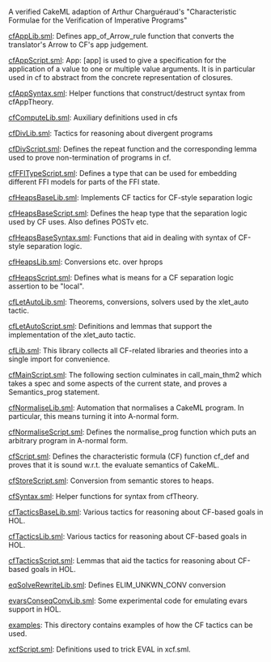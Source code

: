 A verified CakeML adaption of Arthur Charguéraud's "Characteristic
Formulae for the Verification of Imperative Programs"

[cfAppLib.sml](cfAppLib.sml):
Defines app_of_Arrow_rule function that converts the translator's
Arrow to CF's app judgement.

[cfAppScript.sml](cfAppScript.sml):
App: [app] is used to give a specification for the application of a
value to one or multiple value arguments. It is in particular used
in cf to abstract from the concrete representation of closures.

[cfAppSyntax.sml](cfAppSyntax.sml):
Helper functions that construct/destruct syntax from cfAppTheory.

[cfComputeLib.sml](cfComputeLib.sml):
Auxiliary definitions used in cfs

[cfDivLib.sml](cfDivLib.sml):
Tactics for reasoning about divergent programs

[cfDivScript.sml](cfDivScript.sml):
Defines the repeat function and the corresponding lemma used to prove
non-termination of programs in cf.

[cfFFITypeScript.sml](cfFFITypeScript.sml):
Defines a type that can be used for embedding different FFI models
for parts of the FFI state.

[cfHeapsBaseLib.sml](cfHeapsBaseLib.sml):
Implements CF tactics for CF-style separation logic

[cfHeapsBaseScript.sml](cfHeapsBaseScript.sml):
Defines the heap type that the separation logic used by CF uses.
Also defines POSTv etc.

[cfHeapsBaseSyntax.sml](cfHeapsBaseSyntax.sml):
Functions that aid in dealing with syntax of CF-style separation logic.

[cfHeapsLib.sml](cfHeapsLib.sml):
Conversions etc. over hprops

[cfHeapsScript.sml](cfHeapsScript.sml):
Defines what is means for a CF separation logic assertion to be "local".

[cfLetAutoLib.sml](cfLetAutoLib.sml):
Theorems, conversions, solvers used by the xlet_auto tactic.

[cfLetAutoScript.sml](cfLetAutoScript.sml):
Definitions and lemmas that support the implementation of the
xlet_auto tactic.

[cfLib.sml](cfLib.sml):
This library collects all CF-related libraries and theories
into a single import for convenience.

[cfMainScript.sml](cfMainScript.sml):
The following section culminates in call_main_thm2 which takes a
spec and some aspects of the current state, and proves a
Semantics_prog statement.

[cfNormaliseLib.sml](cfNormaliseLib.sml):
Automation that normalises a CakeML program. In particular, this
means turning it into A-normal form.

[cfNormaliseScript.sml](cfNormaliseScript.sml):
Defines the normalise_prog function which puts an arbitrary program
in A-normal form.

[cfScript.sml](cfScript.sml):
Defines the characteristic formula (CF) function cf_def and proves
that it is sound w.r.t. the evaluate semantics of CakeML.

[cfStoreScript.sml](cfStoreScript.sml):
Conversion from semantic stores to heaps.

[cfSyntax.sml](cfSyntax.sml):
Helper functions for syntax from cfTheory.

[cfTacticsBaseLib.sml](cfTacticsBaseLib.sml):
Various tactics for reasoning about CF-based goals in HOL.

[cfTacticsLib.sml](cfTacticsLib.sml):
Various tactics for reasoning about CF-based goals in HOL.

[cfTacticsScript.sml](cfTacticsScript.sml):
Lemmas that aid the tactics for reasoning about CF-based goals in HOL.

[eqSolveRewriteLib.sml](eqSolveRewriteLib.sml):
Defines ELIM_UNKWN_CONV conversion

[evarsConseqConvLib.sml](evarsConseqConvLib.sml):
Some experimental code for emulating evars support in HOL.

[examples](examples):
This directory contains examples of how the CF tactics can be used.

[xcfScript.sml](xcfScript.sml):
Definitions used to trick EVAL in xcf.sml.

